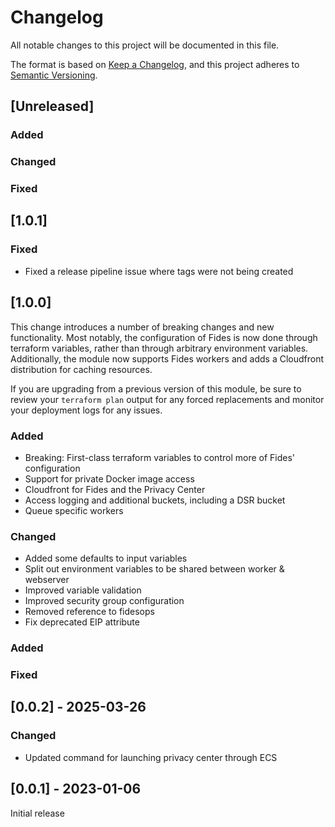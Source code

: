 # Changelog

All notable changes to this project will be documented in this file.

The format is based on [Keep a Changelog](https://keepachangelog.com/en/1.1.0/),
and this project adheres to [Semantic Versioning](https://semver.org/spec/v2.0.0.html).

## [Unreleased]

### Added

### Changed

### Fixed

## [1.0.1]

### Fixed

- Fixed a release pipeline issue where tags were not being created

## [1.0.0]

This change introduces a number of breaking changes and new functionality. Most notably, the configuration of Fides is now done through terraform variables, rather than through arbitrary environment variables. Additionally, the module now supports Fides workers and adds a Cloudfront distribution for caching resources.

If you are upgrading from a previous version of this module, be sure to review your `terraform plan` output for any forced replacements and monitor your deployment logs for any issues.

### Added

- Breaking: First-class terraform variables to control more of Fides' configuration
- Support for private Docker image access
- Cloudfront for Fides and the Privacy Center
- Access logging and additional buckets, including a DSR bucket
- Queue specific workers

### Changed

- Added some defaults to input variables
- Split out environment variables to be shared between worker & webserver
- Improved variable validation
- Improved security group configuration
- Removed reference to fidesops
- Fix deprecated EIP attribute

### Added

### Fixed

## [0.0.2] - 2025-03-26

### Changed

- Updated command for launching privacy center through ECS

## [0.0.1] - 2023-01-06

Initial release
